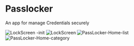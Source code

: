 # Passlocker
An app for manage Credentials securely

![LockScreen -init](https://user-images.githubusercontent.com/43903754/172141738-24458166-d3e9-481f-b051-be1a12e65264.png)
![LockScreen](https://user-images.githubusercontent.com/43903754/172141762-db5571cf-2469-48df-b468-35a687a36926.png)
![PassLocker-Home-list](https://user-images.githubusercontent.com/43903754/172141789-e0252640-a158-415c-b704-af43d7416cf0.png)
![PassLocker-Home-category](https://user-images.githubusercontent.com/43903754/172141799-b5d48008-cb8d-4eca-b711-39136f4ae192.png)
